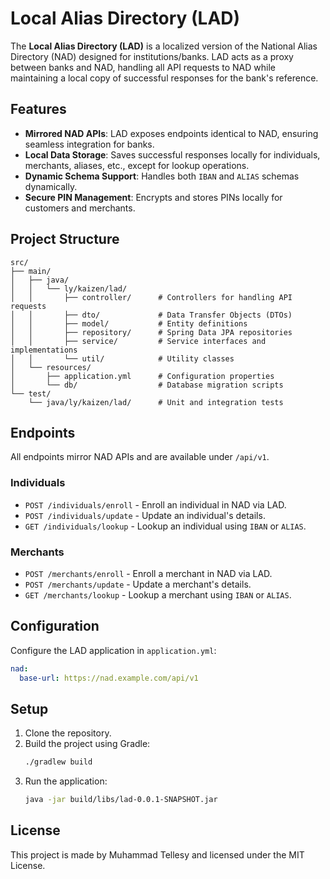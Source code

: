 Local Alias Directory (LAD)
===========================

The **Local Alias Directory (LAD)** is a localized version of the National Alias Directory (NAD) designed for institutions/banks. LAD acts as a proxy between banks and NAD, handling all API requests to NAD while maintaining a local copy of successful responses for the bank's reference.

Features
--------

- **Mirrored NAD APIs**: LAD exposes endpoints identical to NAD, ensuring seamless integration for banks.
- **Local Data Storage**: Saves successful responses locally for individuals, merchants, aliases, etc., except for lookup operations.
- **Dynamic Schema Support**: Handles both `IBAN` and `ALIAS` schemas dynamically.
- **Secure PIN Management**: Encrypts and stores PINs locally for customers and merchants.

Project Structure
-----------------

```
src/
├── main/
│   ├── java/
│   │   └── ly/kaizen/lad/
│   │       ├── controller/      # Controllers for handling API requests
│   │       ├── dto/             # Data Transfer Objects (DTOs)
│   │       ├── model/           # Entity definitions
│   │       ├── repository/      # Spring Data JPA repositories
│   │       ├── service/         # Service interfaces and implementations
│   │       └── util/            # Utility classes
│   └── resources/
│       ├── application.yml      # Configuration properties
│       └── db/                  # Database migration scripts
└── test/
    └── java/ly/kaizen/lad/      # Unit and integration tests
```

Endpoints
---------

All endpoints mirror NAD APIs and are available under `/api/v1`.

### Individuals
- `POST /individuals/enroll` - Enroll an individual in NAD via LAD.
- `POST /individuals/update` - Update an individual's details.
- `GET /individuals/lookup` - Lookup an individual using `IBAN` or `ALIAS`.

### Merchants
- `POST /merchants/enroll` - Enroll a merchant in NAD via LAD.
- `POST /merchants/update` - Update a merchant's details.
- `GET /merchants/lookup` - Lookup a merchant using `IBAN` or `ALIAS`.



Configuration
-------------

Configure the LAD application in `application.yml`:

```yaml
nad:
  base-url: https://nad.example.com/api/v1
```

Setup
-----

1. Clone the repository.
2. Build the project using Gradle:
   ```bash
   ./gradlew build
   ```
3. Run the application:
   ```bash
   java -jar build/libs/lad-0.0.1-SNAPSHOT.jar
   ```

License
-------

This project is made by Muhammad Tellesy and licensed under the MIT License.
